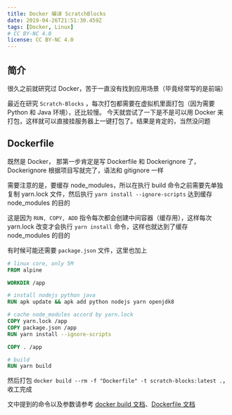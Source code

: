 ```yaml
---
title: Docker 编译 ScratchBlocks
date: 2019-04-26T21:51:30.459Z
tags: [Docker, Linux]
# CC BY-NC 4.0
license: CC BY-NC 4.0
---
```


## 简介

很久之前就研究过 Docker，苦于一直没有找到应用场景（毕竟经常写的是前端）

最近在研究 `Scratch-Blocks` ，每次打包都需要在虚拟机里面打包（因为需要 Python 和 Java 环境），还比较慢。
今天就尝试了一下是不是可以用 Docker 来打包，这样就可以直接挂服务器上一键打包了。结果是肯定的，当然没问题

## Dockerfile

既然是 Docker， 那第一步肯定是写 Dockerfile 和 Dockerignore 了，Dockerignore 根据项目写就完了，语法和 gitignore 一样

<!-- more -->

需要注意的是，要缓存 node_modules，所以在执行 build 命令之前需要先单独复制 yarn.lock 文件，然后执行 `yarn install --ignore-scripts` 达到缓存 node_modules 的目的

这是因为 `RUN, COPY, ADD` 指令每次都会创建中间容器（缓存用），这样每次 yarn.lock 改变才会执行 `yarn install` 命令，这样也就达到了缓存 node_modules 的目的

有时候可能还需要 `package.json` 文件，这里也加上

```Dockerfile
# linux core, only 5M
FROM alpine

WORKDIR /app

# install nodejs python java
RUN apk update && apk add python nodejs yarn openjdk8

# cache node_modules accord by yarn.lock
COPY yarn.lock /app
COPY package.json /app
RUN yarn install --ignore-scripts

COPY . /app

# build
RUN yarn build
```

然后打包 `docker build --rm -f "Dockerfile" -t scratch-blocks:latest .`，收工完成

文中提到的命令以及参数请参考 [docker build 文档](https://docs.docker.com/engine/reference/commandline/build/)、[Dockerfile 文档](https://docs.docker.com/engine/reference/builder/)
